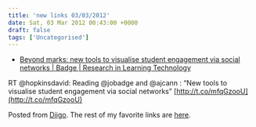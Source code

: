 ```yaml
---
title: 'new links 03/03/2012'
date: Sat, 03 Mar 2012 00:43:00 +0000
draft: false
tags: ['Uncategorised']
---
```


*   [Beyond marks: new tools to visualise student engagement via social networks | Badge | Research in Learning Technology](http://www.researchinlearningtechnology.net/index.php/rlt/article/view/16283)

RT @hopkinsdavid: Reading @jobadge and @ajcann : “New tools to visualise student engagement via social networks” [http://t.co/mfqGzooU](http://t.co/mfqGzooU)

Posted from [Diigo](http://www.diigo.com). The rest of my favorite links are [here](http://www.diigo.com/user/cpjobling).